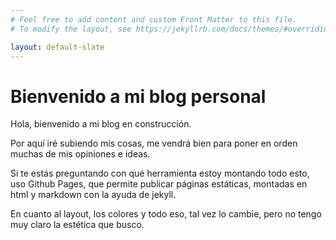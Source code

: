 ```yaml
---
# Feel free to add content and custom Front Matter to this file.
# To modify the layout, see https://jekyllrb.com/docs/themes/#overriding-theme-defaults

layout: default-slate
---
```


# Bienvenido a mi blog personal

Hola, bienvenido a mi blog en construcción.

Por aquí iré subiendo mis cosas, me vendrá bien para poner en orden muchas de mis opiniones e ideas.

Si te estás preguntando con qué herramienta estoy montando todo esto, uso Github Pages, que permite publicar páginas estáticas, montadas en html y markdown con la ayuda de jekyll.

En cuanto al layout, los colores y todo eso, tal vez lo cambie, pero no tengo muy claro la estética que busco.


